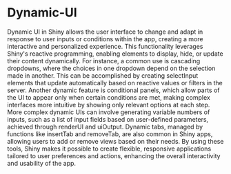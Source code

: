 # Dynamic-UI
Dynamic UI in Shiny allows the user interface to change and adapt in response to user inputs or conditions within the app, creating a more interactive and personalized experience. This functionality leverages Shiny's reactive programming, enabling elements to display, hide, or update their content dynamically. For instance, a common use is cascading dropdowns, where the choices in one dropdown depend on the selection made in another. This can be accomplished by creating selectInput elements that update automatically based on reactive values or filters in the server. Another dynamic feature is conditional panels, which allow parts of the UI to appear only when certain conditions are met, making complex interfaces more intuitive by showing only relevant options at each step. More complex dynamic UIs can involve generating variable numbers of inputs, such as a list of input fields based on user-defined parameters, achieved through renderUI and uiOutput. Dynamic tabs, managed by functions like insertTab and removeTab, are also common in Shiny apps, allowing users to add or remove views based on their needs. By using these tools, Shiny makes it possible to create flexible, responsive applications tailored to user preferences and actions, enhancing the overall interactivity and usability of the app.











